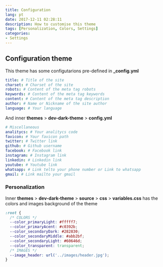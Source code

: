 ```yaml
---
title: Configuration
lang: pt
date: 2017-12-11 02:28:11
description: How to customise this theme
tags: [Personalization, Colors, Settings]
categories:
- Settings
---
```

## Configuration theme 
This theme has some configutarions pre-defined in **_config.yml** 
```yml
title: # Title of the site
charset: # Charset of the site
robots: # Content of the meta tag robots
keywords: # Content of the meta tag keywords
content: # Content of the meta tag description 
author: # Name or Nickname of the site author
language: # Your language
```

And inner **themes** > **dev-dark-theme** > **config.yml** 
```yml
# Miscellaneous
analitycs: # Your analitycs code 
favicon: # Your favicon path
twitter: # Twitter link
github: # Github username
facebook: # Facebook link
instagram: # Instagram link
linkedin: # Linkedin link
youtube: # Youtube link
whatsapp: # Link telto your phone number or Link to whatsapp
gmail: # Link mailto your gmail
```

### Personalization 
Inner **themes** > **dev-dark-theme** > **source** > **css** > **variables.css** has the colors and images background of the theme
```css
:root {
  /* COLORS */
  --color_primaryLight: #fffff7;
  --color_primaryAcent: #c0392b;
  --color_secondaryDark: #282830;
  --color_secondaryMiddle: #abb2bf;
  --color_secondaryLight: #60646d;
  --color_transparent: transparent;
  /* IMAGES */
  --image_header: url('../images/header.jpg');
}
```
